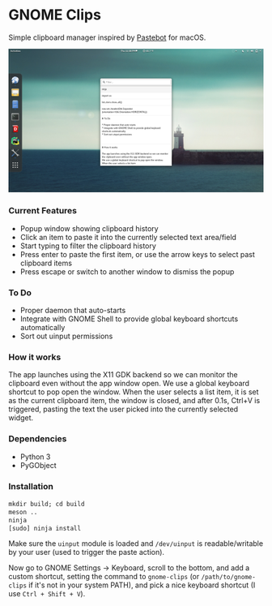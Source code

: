 GNOME Clips
===========

Simple clipboard manager inspired by [Pastebot](https://tapbots.com/pastebot) for macOS.

![Screenshot](/screenshot.png?raw=true)

### Current Features

* Popup window showing clipboard history
* Click an item to paste it into the currently selected text area/field
* Start typing to filter the clipboard history
* Press enter to paste the first item, or use the arrow keys to select past clipboard items
* Press escape or switch to another window to dismiss the popup

### To Do

* Proper daemon that auto-starts
* Integrate with GNOME Shell to provide global keyboard shortcuts automatically
* Sort out uinput permissions

### How it works

The app launches using the X11 GDK backend so we can monitor the clipboard even without the app window open. 
We use a global keyboard shortcut to pop open the window. When the user selects a list item, it is set as the current 
clipboard item, the window is closed, and after 0.1s, Ctrl+V is triggered, pasting the text the user picked into the
currently selected widget.

### Dependencies

* Python 3
* PyGObject

### Installation

    mkdir build; cd build
    meson ..
    ninja
    [sudo] ninja install
    
Make sure the `uinput` module is loaded and `/dev/uinput` is readable/writable by your user (used to trigger 
the paste action).

Now go to GNOME Settings -> Keyboard, scroll to the bottom, and add a custom shortcut, setting the command 
to `gnome-clips` (or `/path/to/gnome-clips` if it's not in your system PATH), and pick a nice keyboard shortcut
(I use `Ctrl + Shift + V`).
